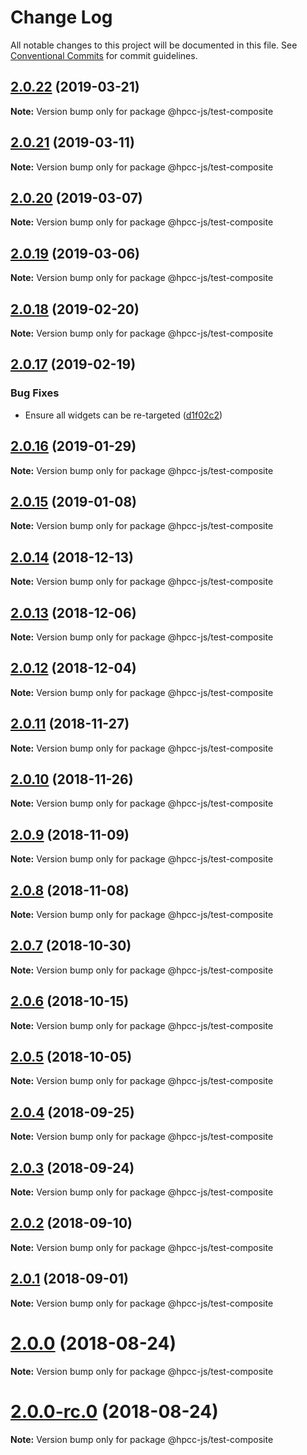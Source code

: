# Change Log

All notable changes to this project will be documented in this file.
See [Conventional Commits](https://conventionalcommits.org) for commit guidelines.

## [2.0.22](https://github.com/GordonSmith/Visualization/compare/@hpcc-js/test-composite@2.0.21...@hpcc-js/test-composite@2.0.22) (2019-03-21)

**Note:** Version bump only for package @hpcc-js/test-composite






## [2.0.21](https://github.com/GordonSmith/Visualization/compare/@hpcc-js/test-composite@2.0.20...@hpcc-js/test-composite@2.0.21) (2019-03-11)

**Note:** Version bump only for package @hpcc-js/test-composite





## [2.0.20](https://github.com/GordonSmith/Visualization/compare/@hpcc-js/test-composite@2.0.19...@hpcc-js/test-composite@2.0.20) (2019-03-07)

**Note:** Version bump only for package @hpcc-js/test-composite






## [2.0.19](https://github.com/GordonSmith/Visualization/compare/@hpcc-js/test-composite@2.0.18...@hpcc-js/test-composite@2.0.19) (2019-03-06)

**Note:** Version bump only for package @hpcc-js/test-composite






## [2.0.18](https://github.com/GordonSmith/Visualization/compare/@hpcc-js/test-composite@2.0.17...@hpcc-js/test-composite@2.0.18) (2019-02-20)

**Note:** Version bump only for package @hpcc-js/test-composite






## [2.0.17](https://github.com/GordonSmith/Visualization/compare/@hpcc-js/test-composite@2.0.16...@hpcc-js/test-composite@2.0.17) (2019-02-19)


### Bug Fixes

* Ensure all widgets can be re-targeted ([d1f02c2](https://github.com/GordonSmith/Visualization/commit/d1f02c2))






## [2.0.16](https://github.com/GordonSmith/Visualization/compare/@hpcc-js/test-composite@2.0.15...@hpcc-js/test-composite@2.0.16) (2019-01-29)

**Note:** Version bump only for package @hpcc-js/test-composite






## [2.0.15](https://github.com/GordonSmith/Visualization/compare/@hpcc-js/test-composite@2.0.14...@hpcc-js/test-composite@2.0.15) (2019-01-08)

**Note:** Version bump only for package @hpcc-js/test-composite






## [2.0.14](https://github.com/GordonSmith/Visualization/compare/@hpcc-js/test-composite@2.0.13...@hpcc-js/test-composite@2.0.14) (2018-12-13)

**Note:** Version bump only for package @hpcc-js/test-composite






## [2.0.13](https://github.com/GordonSmith/Visualization/compare/@hpcc-js/test-composite@2.0.12...@hpcc-js/test-composite@2.0.13) (2018-12-06)

**Note:** Version bump only for package @hpcc-js/test-composite






## [2.0.12](https://github.com/GordonSmith/Visualization/compare/@hpcc-js/test-composite@2.0.11...@hpcc-js/test-composite@2.0.12) (2018-12-04)

**Note:** Version bump only for package @hpcc-js/test-composite






## [2.0.11](https://github.com/GordonSmith/Visualization/compare/@hpcc-js/test-composite@2.0.10...@hpcc-js/test-composite@2.0.11) (2018-11-27)

**Note:** Version bump only for package @hpcc-js/test-composite






<a name="2.0.10"></a>
## [2.0.10](https://github.com/GordonSmith/Visualization/compare/@hpcc-js/test-composite@2.0.9...@hpcc-js/test-composite@2.0.10) (2018-11-26)

**Note:** Version bump only for package @hpcc-js/test-composite





<a name="2.0.9"></a>
## [2.0.9](https://github.com/GordonSmith/Visualization/compare/@hpcc-js/test-composite@2.0.8...@hpcc-js/test-composite@2.0.9) (2018-11-09)

**Note:** Version bump only for package @hpcc-js/test-composite





<a name="2.0.8"></a>
## [2.0.8](https://github.com/GordonSmith/Visualization/compare/@hpcc-js/test-composite@2.0.7...@hpcc-js/test-composite@2.0.8) (2018-11-08)

**Note:** Version bump only for package @hpcc-js/test-composite





<a name="2.0.7"></a>
## [2.0.7](https://github.com/GordonSmith/Visualization/compare/@hpcc-js/test-composite@2.0.6...@hpcc-js/test-composite@2.0.7) (2018-10-30)

**Note:** Version bump only for package @hpcc-js/test-composite





<a name="2.0.6"></a>
## [2.0.6](https://github.com/GordonSmith/Visualization/compare/@hpcc-js/test-composite@2.0.5...@hpcc-js/test-composite@2.0.6) (2018-10-15)

**Note:** Version bump only for package @hpcc-js/test-composite





<a name="2.0.5"></a>
## [2.0.5](https://github.com/GordonSmith/Visualization/compare/@hpcc-js/test-composite@2.0.4...@hpcc-js/test-composite@2.0.5) (2018-10-05)

**Note:** Version bump only for package @hpcc-js/test-composite





<a name="2.0.4"></a>
## [2.0.4](https://github.com/GordonSmith/Visualization/compare/@hpcc-js/test-composite@2.0.3...@hpcc-js/test-composite@2.0.4) (2018-09-25)

**Note:** Version bump only for package @hpcc-js/test-composite





<a name="2.0.3"></a>
## [2.0.3](https://github.com/GordonSmith/Visualization/compare/@hpcc-js/test-composite@2.0.2...@hpcc-js/test-composite@2.0.3) (2018-09-24)

**Note:** Version bump only for package @hpcc-js/test-composite





<a name="2.0.2"></a>
## [2.0.2](https://github.com/GordonSmith/Visualization/compare/@hpcc-js/test-composite@2.0.1...@hpcc-js/test-composite@2.0.2) (2018-09-10)

**Note:** Version bump only for package @hpcc-js/test-composite





<a name="2.0.1"></a>
## [2.0.1](https://github.com/GordonSmith/Visualization/compare/@hpcc-js/test-composite@2.0.0...@hpcc-js/test-composite@2.0.1) (2018-09-01)

**Note:** Version bump only for package @hpcc-js/test-composite





<a name="2.0.0"></a>
# [2.0.0](https://github.com/GordonSmith/Visualization/compare/@hpcc-js/test-composite@0.0.60...@hpcc-js/test-composite@2.0.0) (2018-08-24)

**Note:** Version bump only for package @hpcc-js/test-composite





<a name="2.0.0-rc.0"></a>
# [2.0.0-rc.0](https://github.com/GordonSmith/Visualization/compare/@hpcc-js/test-composite@0.0.60...@hpcc-js/test-composite@2.0.0-rc.0) (2018-08-24)

**Note:** Version bump only for package @hpcc-js/test-composite
